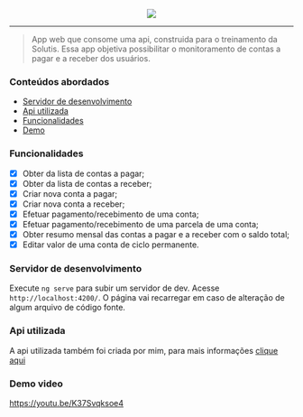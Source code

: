 <p align="center">
  <img src="https://raw.githubusercontent.com/CorreiaEduardo/projeto-solutis-api/master/readme-header-img.png"/>
</p>
<hr/>
<blockquote>
App web que consome uma api, construida para o treinamento da Solutis. Essa app objetiva possibilitar o monitoramento de contas a pagar e a receber dos usuários.
</blockquote>

### Conteúdos abordados
* [Servidor de desenvolvimento](#Servidor)
* [Api utilizada](#Api)
* [Funcionalidades](#Funcionalidades)
* [Demo](#Demo)

### <a name="Funcionalidades"></a>Funcionalidades
- [x] Obter da lista de contas a pagar;
- [x] Obter da lista de contas a receber;
- [x] Criar nova conta a pagar;
- [x] Criar nova conta a receber;
- [x] Efetuar pagamento/recebimento de uma conta;
- [x] Efetuar pagamento/recebimento de uma parcela de uma conta;
- [x] Obter resumo mensal das contas a pagar e a receber com o saldo total;
- [x] Editar valor de uma conta de ciclo permanente.

### <a name="Servidor"></a> Servidor de desenvolvimento

Execute `ng serve` para subir um servidor de dev. Acesse `http://localhost:4200/`. O página vai recarregar em caso de alteração de algum arquivo de código fonte.  

### <a name="Api"></a> Api utilizada
A api utilizada também foi criada por mim, para mais informações <a href="https://github.com/CorreiaEduardo/projeto-solutis-api">clique aqui</a>
  
### <a name="Demo"></a> Demo video
https://youtu.be/K37Svqksoe4

